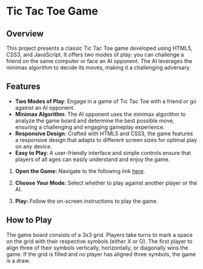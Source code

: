 # Tic Tac Toe Game

## Overview

This project presents a classic Tic Tac Toe game developed using HTML5, CSS3, and JavaScript. It offers two modes of play: you can challenge a friend on the same computer or face an AI opponent. The AI leverages the minimax algorithm to decide its moves, making it a challenging adversary.

## Features

- **Two Modes of Play**: Engage in a game of Tic Tac Toe with a friend or go against an AI opponent.
- **Minimax Algorithm**: The AI opponent uses the minimax algorithm to analyze the game board and determine the best possible move, ensuring a challenging and engaging gameplay experience.
- **Responsive Design**: Crafted with HTML5 and CSS3, the game features a responsive design that adapts to different screen sizes for optimal play on any device.
- **Easy to Play**: A user-friendly interface and simple controls ensure that players of all ages can easily understand and enjoy the game.

1. **Open the Game:** Navigate to the following link [here](https://wilmer856.github.io/tic-tac-toe/).

2. **Choose Your Mode:** Select whether to play against another player or the AI.

3. **Play:** Follow the on-screen instructions to play the game.

## How to Play

The game board consists of a 3x3 grid.
Players take turns to mark a space on the grid with their respective symbols (either X or O).
The first player to align three of their symbols vertically, horizontally, or diagonally wins the game.
If the grid is filled and no player has aligned three symbols, the game is a draw.
